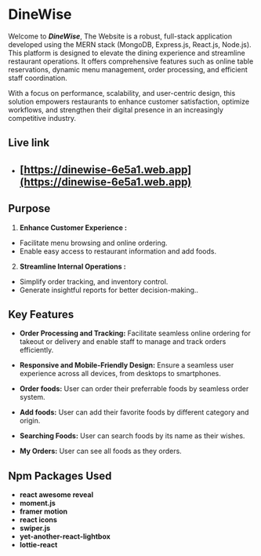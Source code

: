 
# DineWise

Welcome to ***DineWise***, The  Website is a robust, full-stack application developed using the MERN stack (MongoDB, Express.js, React.js, Node.js). This platform is designed to elevate the dining experience and streamline restaurant operations. It offers comprehensive features such as online table reservations, dynamic menu management, order processing, and efficient staff coordination.

With a focus on performance, scalability, and user-centric design, this solution empowers restaurants to enhance customer satisfaction, optimize workflows, and strengthen their digital presence in an increasingly competitive industry.



## Live link

- ## [https://dinewise-6e5a1.web.app](https://dinewise-6e5a1.web.app)


## Purpose
1. **Enhance Customer Experience :**
- Facilitate menu browsing and online ordering.
- Enable easy access to restaurant information and add foods.
2. **Streamline Internal Operations :**
- Simplify order tracking, and inventory control.
- Generate insightful reports for better decision-making..
## Key Features

- **Order Processing and Tracking:** Facilitate seamless online ordering for takeout or delivery and enable staff to manage and track orders efficiently.

- **Responsive and Mobile-Friendly Design:** Ensure a seamless user experience across all devices, from desktops to smartphones.

- **Order foods:** User can order their preferrable foods by seamless order system. 
- **Add foods:** User can add their favorite foods by different category and origin.
- **Searching Foods:** User can search foods by its name as their wishes.
- **My Orders:** User can see all foods as they orders.






    
## Npm Packages Used

- **react awesome reveal** 
- **moment.js** 
- **framer motion**
- **react icons**
- **swiper.js**
- **yet-another-react-lightbox** 
- **lottie-react** 



